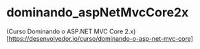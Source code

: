 # dominando_aspNetMvcCore2x
(Curso Dominando o ASP.NET MVC Core 2.x)[https://desenvolvedor.io/curso/dominando-o-asp-net-mvc-core]
